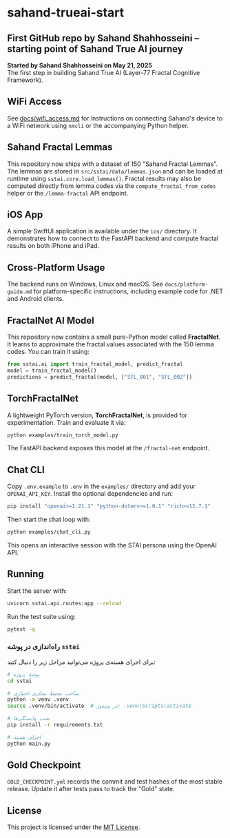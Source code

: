# sahand-trueai-start
First GitHub repo by Sahand Shahhosseini – starting point of Sahand True AI journey
---

**Started by Sahand Shahhosseini on May 21, 2025**  
The first step in building Sahand True AI (Layer-77 Fractal Cognitive Framework).

## WiFi Access

See [docs/wifi_access.md](docs/wifi_access.md) for instructions on connecting
Sahand's device to a WiFi network using `nmcli` or the accompanying Python
helper.

## Sahand Fractal Lemmas

This repository now ships with a dataset of 150 "Sahand Fractal Lemmas". The
lemmas are stored in `src/sstai/data/lemmas.json` and can be loaded at runtime
using `sstai.core.load_lemmas()`.
Fractal results may also be computed directly from lemma codes via the
`compute_fractal_from_codes` helper or the `/lemma-fractal` API endpoint.

## iOS App

A simple SwiftUI application is available under the `ios/` directory. It demonstrates how to connect to the FastAPI backend and compute fractal results on both iPhone and iPad.


## Cross-Platform Usage

The backend runs on Windows, Linux and macOS. See `docs/platform-guide.md` for platform-specific instructions, including example code for .NET and Android clients.

## FractalNet AI Model

This repository now contains a small pure-Python model called **FractalNet**.
It learns to approximate the fractal values associated with the 150 lemma codes.
You can train it using:

```python
from sstai.ai import train_fractal_model, predict_fractal
model = train_fractal_model()
predictions = predict_fractal(model, ["SFL_001", "SFL_002"])
```

## TorchFractalNet

A lightweight PyTorch version, **TorchFractalNet**, is provided for
experimentation. Train and evaluate it via:

```bash
python examples/train_torch_model.py
```

The FastAPI backend exposes this model at the `/fractal-net` endpoint.

## Chat CLI

Copy `.env.example` to `.env` in the `examples/` directory and add your
`OPENAI_API_KEY`. Install the optional dependencies and run:

```bash
pip install "openai>=1.21.1" "python-dotenv>=1.0.1" "rich>=13.7.1"
```

Then start the chat loop with:

```bash
python examples/chat_cli.py
```

This opens an interactive session with the STAI persona using the OpenAI API.


## Running

Start the server with:

```bash
uvicorn sstai.api.routes:app --reload
```

Run the test suite using:

```bash
pytest -q
```

### راه‌اندازی در پوشه `sstai`

برای اجرای هسته‌ی پروژه می‌توانید مراحل زیر را دنبال کنید:

```bash
# پوشهٔ پروژه
cd sstai

# ساخت محیط مجازی اختیاری
python -m venv .venv
source .venv/bin/activate  # در ویندوز: .venv\Scripts\activate

# نصب وابستگی‌ها
pip install -r requirements.txt

# اجرای هسته
python main.py
```

## Gold Checkpoint

`GOLD_CHECKPOINT.yml` records the commit and test hashes of the most stable
release. Update it after tests pass to track the "Gold" state.

## License

This project is licensed under the [MIT License](LICENSE).
